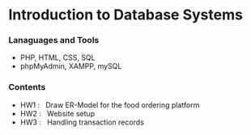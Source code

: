 # Introduction to Database Systems

### Lanaguages and Tools
- PHP, HTML, CSS, SQL
- phpMyAdmin, XAMPP, mySQL

### Contents
- HW1 : $~$ Draw ER-Model for the food ordering platform
- HW2 : $~$ Website setup
- HW3 : $~$ Handling transaction records
